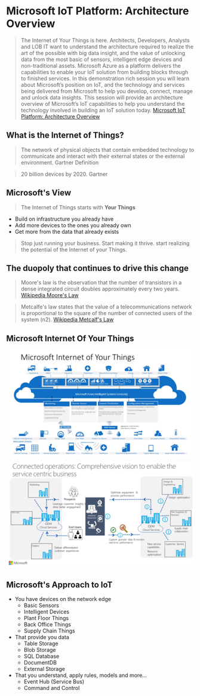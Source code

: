 # Microsoft IoT Platform: Architecture Overview

> The Internet of Your Things is here. Architects, Developers, Analysts and LOB IT want to understand the architecture required to realize the art of the possible with big data insight, and the value of unlocking data from the most basic of sensors, intelligent edge devices and non-traditional assets. Microsoft Azure as a platform delivers the capabilities to enable your IoT solution from building blocks through to finished services. In this demonstration rich session you will learn about Microsoft’s position on IoT, and the technology and services being delivered from Microsoft to help you develop, connect, manage and unlock data insights. This session will provide an architecture overview of Microsoft’s IoT capabilities to help you understand the technology involved in building an IoT solution today. [Microsoft IoT Platform: Architecture Overview](https://www.youtube.com/watch?v=q6lYuUJ1mO4)

## What is the Internet of Things?

> The network of physical objects that contain embedded technology to communicate  and interact with their external states or the external environment. Gartner Definition

> 20 billion devices by 2020. Gartner

## Microsoft's View

> The Internet of Things starts with __Your Things__

- Build on infrastructure you already have
- Add more devices to the ones you already own
- Get more from the data that already exists

> Stop just running your business. Start making it thrive. start realizing the potential of the Internet of your Things.

## The duopoly that continues to drive this change

> Moore's law is the observation that the number of transistors in a dense integrated circuit doubles approximately every two years. [Wikipedia Moore's Law](https://en.wikipedia.org/wiki/Moore%27s_law)

> Metcalfe's law states that the value of a telecommunications network is proportional to the square of the number of connected users of the system (n2). [Wikipedia Metcalf's Law](https://en.wikipedia.org/wiki/Metcalfe%27s_law)

## Microsoft Internet Of Your Things

![Microsoft Internet Of Your Things](MicrosoftInternetOfYourThings.png)

![Connected Operations](MicrosoftConnectedOperations.png)


## Microsoft's Approach to IoT

- You have devices on the network edge
  - Basic Sensors
  - Intelligent Devices
  - Plant Floor Things
  - Back Office Things
  - Supply Chain Things 
- That provide you data
  - Table Storage
  - Blob Storage
  - SQL Database
  - DocumentDB
  - External Storage 
- That you understand, apply rules, models and more...
  - Event Hub (Service Bus)
  - Command and Control

 